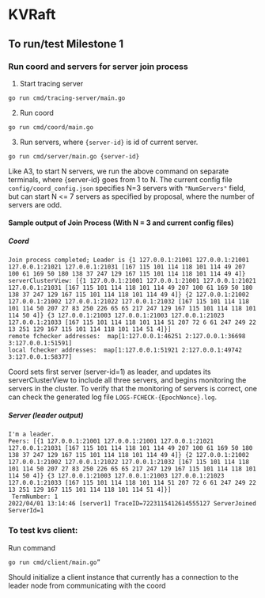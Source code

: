 # KVRaft

## To run/test Milestone 1

### Run coord and servers for server join process
1. Start tracing server
```console
go run cmd/tracing-server/main.go
```

2. Run coord
```console
go run cmd/coord/main.go
```
3. Run servers, where `{server-id}` is id of current server.
```console
go run cmd/server/main.go {server-id}
```
Like A3, to start N servers, we run the above command on separate terminals, where {server-id} goes from 1 to N. The current config file `config/coord_config.json` specifies N=3 servers with `"NumServers"` field, but can start N <= 7 servers as specified by proposal, where the number of servers are odd.

#### Sample output of Join Process (With N = 3 and current config files)
##### Coord
```
Join process completed; Leader is {1 127.0.0.1:21001 127.0.0.1:21001 127.0.0.1:21021 127.0.0.1:21031 [167 115 101 114 118 101 114 49 207 100 61 169 50 180 138 37 247 129 167 115 101 114 118 101 114 49 4]}
serverClusterView: [{1 127.0.0.1:21001 127.0.0.1:21001 127.0.0.1:21021 127.0.0.1:21031 [167 115 101 114 118 101 114 49 207 100 61 169 50 180 138 37 247 129 167 115 101 114 118 101 114 49 4]} {2 127.0.0.1:21002 127.0.0.1:21002 127.0.0.1:21022 127.0.0.1:21032 [167 115 101 114 118 101 114 50 207 27 83 250 226 65 65 217 247 129 167 115 101 114 118 101 114 50 4]} {3 127.0.0.1:21003 127.0.0.1:21003 127.0.0.1:21023 127.0.0.1:21033 [167 115 101 114 118 101 114 51 207 72 6 61 247 249 22 13 251 129 167 115 101 114 118 101 114 51 4]}]
remote fchecker addresses:  map[1:127.0.0.1:46251 2:127.0.0.1:36698 3:127.0.0.1:51591]
local fchecker addresses:  map[1:127.0.0.1:51921 2:127.0.0.1:49742 3:127.0.0.1:58377]
```
Coord sets first server (server-id=1) as leader, and updates its serverClusterView to include all three servers, and begins monitoring the servers in the cluster. To verify that the monitoring of servers is correct, one can check the generated log file `LOGS-FCHECK-{EpochNonce}.log`.

##### Server (leader output)
```
I'm a leader.
Peers: [{1 127.0.0.1:21001 127.0.0.1:21001 127.0.0.1:21021 127.0.0.1:21031 [167 115 101 114 118 101 114 49 207 100 61 169 50 180 138 37 247 129 167 115 101 114 118 101 114 49 4]} {2 127.0.0.1:21002 127.0.0.1:21002 127.0.0.1:21022 127.0.0.1:21032 [167 115 101 114 118 101 114 50 207 27 83 250 226 65 65 217 247 129 167 115 101 114 118 101 114 50 4]} {3 127.0.0.1:21003 127.0.0.1:21003 127.0.0.1:21023 127.0.0.1:21033 [167 115 101 114 118 101 114 51 207 72 6 61 247 249 22 13 251 129 167 115 101 114 118 101 114 51 4]}]
 TermNumber: 1
2022/04/01 13:14:46 [server1] TraceID=7223115412614555127 ServerJoined ServerId=1
```
### To test kvs client:

Run command 
```console
go run cmd/client/main.go”
````
Should initialize a client instance that currently has a connection to the leader node from communicating with the coord

